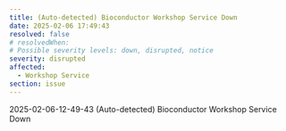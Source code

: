 ```yaml
---
title: (Auto-detected) Bioconductor Workshop Service Down
date: 2025-02-06 17:49:43
resolved: false
# resolvedWhen: 
# Possible severity levels: down, disrupted, notice
severity: disrupted
affected:
  - Workshop Service
section: issue
---
```


2025-02-06-12-49-43 (Auto-detected) Bioconductor Workshop Service Down

